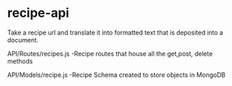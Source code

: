 # recipe-api
Take a recipe url and translate it into formatted text that is deposited into a document. 


API/Routes/recipes.js
-Recipe routes that house all the get,post, delete methods


API/Models/recipe.js
-Recipe Schema created to store objects in MongoDB
